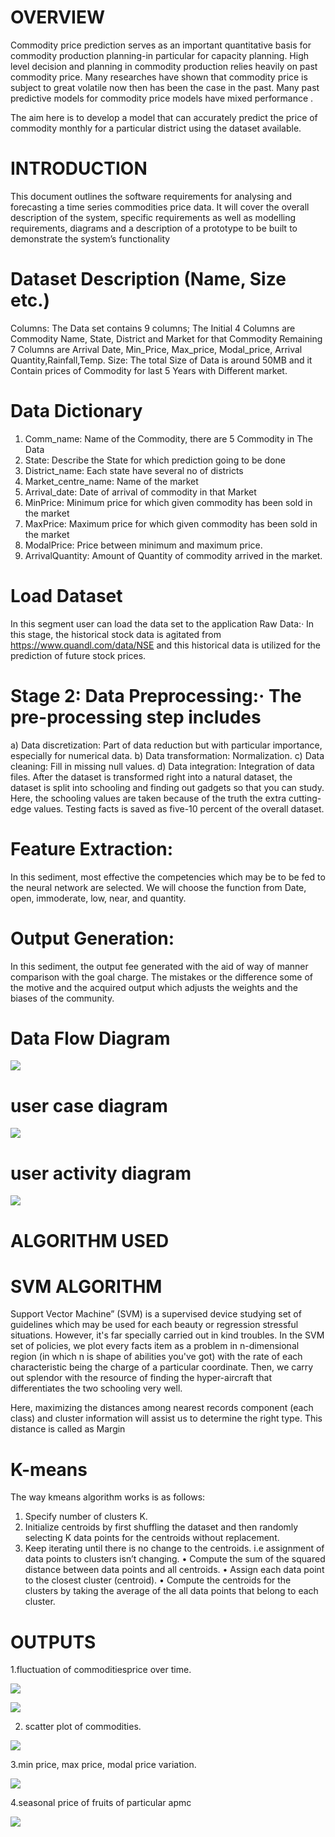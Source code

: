 # OVERVIEW


Commodity price prediction serves as an important quantitative basis for commodity production planning-in particular for capacity planning. High level decision and planning in commodity production relies heavily on past commodity price. Many researches have shown that commodity price is subject to great volatile now then has been the case in the past. Many past predictive models for commodity price models have mixed performance .


The aim here is to develop a model that can accurately predict the price of commodity monthly for a particular district using the dataset available.


# INTRODUCTION
This document outlines the software requirements for analysing and forecasting a time series commodities price data. It will cover the overall description of the system, specific requirements as well as modelling requirements, diagrams and a description of a prototype to be built to demonstrate the system’s functionality


# Dataset Description (Name, Size etc.) 
Columns: The Data set contains 9 columns; The Initial 4 Columns are Commodity Name, State, District and Market for that Commodity 
Remaining 7 Columns are Arrival Date, Min_Price, Max_price, Modal_price, Arrival Quantity,Rainfall,Temp. 
Size: The total Size of Data is around 50MB and it Contain prices of Commodity for last 5 Years with Different market. 


# Data Dictionary 
1. Comm_name: Name of the Commodity, there are 5 Commodity in The Data
2. State: Describe the State for which prediction going to be done 
3. District_name: Each state have several no of districts 
4. Market_centre_name: Name of the market 
5. Arrival_date: Date of arrival of commodity in that Market 
6. MinPrice: Minimum price for which given commodity has been sold in the market 
7. MaxPrice: Maximum price for which given commodity has been sold in the market
8. ModalPrice: Price between minimum and maximum price. 
9. ArrivalQuantity: Amount of Quantity of commodity arrived in the market.


# Load Dataset 
In this segment user can load the data set to the application 
Raw Data:· In this stage, the historical stock data is agitated from https://www.quandl.com/data/NSE and this historical data is utilized for the prediction of future stock prices.


# Stage 2: Data Preprocessing:· The pre-processing step includes
a) Data discretization: Part of data reduction but with particular importance, especially for numerical data.
b) Data transformation: Normalization.
c) Data cleaning: Fill in missing null values.
d) Data integration: Integration of data files.
After the dataset is transformed right into a natural dataset, the dataset is split into schooling and finding out gadgets so that you can study. Here, the schooling values are taken because of the truth the extra cutting-edge values. Testing facts is saved as five-10 percent of the overall dataset.


# Feature Extraction:
In this sediment, most effective the competencies which may be to be fed to the neural network are selected. We will choose the function from Date, open, immoderate, low, near, and quantity.


# Output Generation:
In this sediment, the output fee generated with the aid of way of  manner comparison with the goal charge. The mistakes or the difference some of the motive and the acquired output which adjusts the weights and the biases of the community.


# Data Flow Diagram

![](usecasemodel.png)


# user case diagram

![](userusecase.png)

# user activity diagram

![](useractivtydiagram.png)


# ALGORITHM USED
# SVM ALGORITHM

Support Vector Machine” (SVM) is a supervised device studying set of guidelines which may be used for each beauty or regression stressful situations. However, it's far specially carried out in kind troubles. In the SVM set of policies, we plot every facts item as a problem in n-dimensional region (in which n is shape of abilities you've got) with the rate of each characteristic being the charge of a particular coordinate. Then, we carry out splendor with the resource of finding the hyper-aircraft that differentiates the two schooling very well.

Here, maximizing the distances among nearest records component (each class) and cluster information will assist us to determine the right type. This distance is called as Margin

# K-means
The way kmeans algorithm works is as follows:
1.	Specify number of clusters K.
2.	Initialize centroids by first shuffling the dataset and then randomly selecting K data points for the centroids without replacement.
3.	Keep iterating until there is no change to the centroids. i.e assignment of data points to clusters isn’t changing.
•	Compute the sum of the squared distance between data points and all centroids.
•	Assign each data point to the closest cluster (centroid).
•	Compute the centroids for the clusters by taking the average of the all data points that belong to each cluster.


# OUTPUTS
1.fluctuation of commoditiesprice over time.


![](flutuation1.png)


![](fluctutetion2.png)


2. scatter plot of commodities.


![](scatteredplot.png)


3.min price, max price, modal price variation.


![](minmaxmodal.png)


4.seasonal price of fruits of particular apmc


![](minmaxmodal.png)




